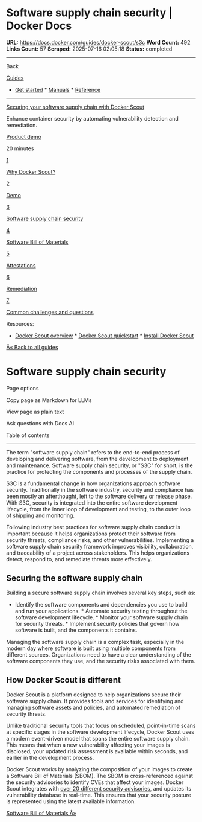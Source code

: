 # Software supply chain security | Docker Docs

**URL:** https://docs.docker.com/guides/docker-scout/s3c
**Word Count:** 492
**Links Count:** 57
**Scraped:** 2025-07-16 02:05:18
**Status:** completed

---

Back

[Guides](https://docs.docker.com/guides/)

  * [Get started](https://docs.docker.com/get-started/)   * [Manuals](https://docs.docker.com/manuals/)   * [Reference](https://docs.docker.com/reference/)

* * *

[Securing your software supply chain with Docker Scout](https://docs.docker.com/guides/docker-scout/)

Enhance container security by automating vulnerability detection and remediation.

[ Product demo](https://docs.docker.com/tags/product-demo/)

20 minutes

[1](https://docs.docker.com/guides/docker-scout/why/)

[Why Docker Scout?](https://docs.docker.com/guides/docker-scout/why/)

[2](https://docs.docker.com/guides/docker-scout/demo/)

[Demo](https://docs.docker.com/guides/docker-scout/demo/)

[3](https://docs.docker.com/guides/docker-scout/s3c/)

[Software supply chain security](https://docs.docker.com/guides/docker-scout/s3c/)

[4](https://docs.docker.com/guides/docker-scout/sbom/)

[Software Bill of Materials](https://docs.docker.com/guides/docker-scout/sbom/)

[5](https://docs.docker.com/guides/docker-scout/attestations/)

[Attestations](https://docs.docker.com/guides/docker-scout/attestations/)

[6](https://docs.docker.com/guides/docker-scout/remediation/)

[Remediation](https://docs.docker.com/guides/docker-scout/remediation/)

[7](https://docs.docker.com/guides/docker-scout/common-questions/)

[Common challenges and questions](https://docs.docker.com/guides/docker-scout/common-questions/)

Resources:

  * [Docker Scout overview](https://docs.docker.com/scout/)   * [Docker Scout quickstart](https://docs.docker.com/scout/quickstart/)   * [Install Docker Scout](https://docs.docker.com/scout/install/)

[Â« Back to all guides](https://docs.docker.com/guides/)

# Software supply chain security

Page options

Copy page as Markdown for LLMs

View page as plain text

Ask questions with Docs AI

Table of contents

* * *

The term "software supply chain" refers to the end-to-end process of developing and delivering software, from the development to deployment and maintenance. Software supply chain security, or "S3C" for short, is the practice for protecting the components and processes of the supply chain.

S3C is a fundamental change in how organizations approach software security. Traditionally in the software industry, security and compliance has been mostly an afterthought, left to the software delivery or release phase. With S3C, security is integrated into the entire software development lifecycle, from the inner loop of development and testing, to the outer loop of shipping and monitoring.

Following industry best practices for software supply chain conduct is important because it helps organizations protect their software from security threats, compliance risks, and other vulnerabilities. Implementing a software supply chain security framework improves visibility, collaboration, and traceability of a project across stakeholders. This helps organizations detect, respond to, and remediate threats more effectively.

## Securing the software supply chain

Building a secure software supply chain involves several key steps, such as:

  * Identify the software components and dependencies you use to build and run your applications.   * Automate security testing throughout the software development lifecycle.   * Monitor your software supply chain for security threats.   * Implement security policies that govern how software is built, and the components it contains.

Managing the software supply chain is a complex task, especially in the modern day where software is built using multiple components from different sources. Organizations need to have a clear understanding of the software components they use, and the security risks associated with them.

## How Docker Scout is different

Docker Scout is a platform designed to help organizations secure their software supply chain. It provides tools and services for identifying and managing software assets and policies, and automated remediation of security threats.

Unlike traditional security tools that focus on scheduled, point-in-time scans at specific stages in the software development lifecycle, Docker Scout uses a modern event-driven model that spans the entire software supply chain. This means that when a new vulnerability affecting your images is disclosed, your updated risk assessment is available within seconds, and earlier in the development process.

Docker Scout works by analyzing the composition of your images to create a Software Bill of Materials \(SBOM\). The SBOM is cross-referenced against the security advisories to identify CVEs that affect your images. Docker Scout integrates with [over 20 different security advisories](https://docs.docker.com/scout/deep-dive/advisory-db-sources/), and updates its vulnerability database in real-time. This ensures that your security posture is represented using the latest available information.

[Software Bill of Materials Â»](https://docs.docker.com/guides/docker-scout/sbom/)